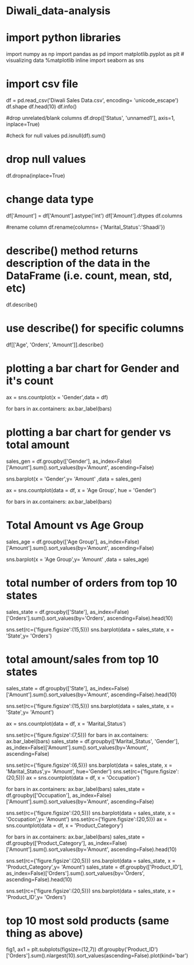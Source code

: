 # Diwali_data-analysis
# import python libraries

import numpy as np 
import pandas as pd 
import matplotlib.pyplot as plt # visualizing data
%matplotlib inline
import seaborn as sns

# import csv file
df = pd.read_csv('Diwali Sales Data.csv', encoding= 'unicode_escape')
df.shape
df.head(10)
df.info()

#drop unrelated/blank columns
df.drop(['Status', 'unnamed1'], axis=1, inplace=True)

#check for null values
pd.isnull(df).sum()

# drop null values
df.dropna(inplace=True)

# change data type
df['Amount'] = df['Amount'].astype('int')
df['Amount'].dtypes
df.columns

#rename column
df.rename(columns= {'Marital_Status':'Shaadi'})

# describe() method returns description of the data in the DataFrame (i.e. count, mean, std, etc)
df.describe()

# use describe() for specific columns
df[['Age', 'Orders', 'Amount']].describe()

# plotting a bar chart for Gender and it's count

ax = sns.countplot(x = 'Gender',data = df)

for bars in ax.containers:
    ax.bar_label(bars)

# plotting a bar chart for gender vs total amount

sales_gen = df.groupby(['Gender'], as_index=False)['Amount'].sum().sort_values(by='Amount', ascending=False)

sns.barplot(x = 'Gender',y= 'Amount' ,data = sales_gen)

ax = sns.countplot(data = df, x = 'Age Group', hue = 'Gender')

for bars in ax.containers:
    ax.bar_label(bars)

# Total Amount vs Age Group
sales_age = df.groupby(['Age Group'], as_index=False)['Amount'].sum().sort_values(by='Amount', ascending=False)

sns.barplot(x = 'Age Group',y= 'Amount' ,data = sales_age)

# total number of orders from top 10 states

sales_state = df.groupby(['State'], as_index=False)['Orders'].sum().sort_values(by='Orders', ascending=False).head(10)

sns.set(rc={'figure.figsize':(15,5)})
sns.barplot(data = sales_state, x = 'State',y= 'Orders')

# total amount/sales from top 10 states

sales_state = df.groupby(['State'], as_index=False)['Amount'].sum().sort_values(by='Amount', ascending=False).head(10)

sns.set(rc={'figure.figsize':(15,5)})
sns.barplot(data = sales_state, x = 'State',y= 'Amount')

ax = sns.countplot(data = df, x = 'Marital_Status')

sns.set(rc={'figure.figsize':(7,5)})
for bars in ax.containers:
    ax.bar_label(bars)
sales_state = df.groupby(['Marital_Status', 'Gender'], as_index=False)['Amount'].sum().sort_values(by='Amount', ascending=False)

sns.set(rc={'figure.figsize':(6,5)})
sns.barplot(data = sales_state, x = 'Marital_Status',y= 'Amount', hue='Gender')
sns.set(rc={'figure.figsize':(20,5)})
ax = sns.countplot(data = df, x = 'Occupation')

for bars in ax.containers:
    ax.bar_label(bars)
sales_state = df.groupby(['Occupation'], as_index=False)['Amount'].sum().sort_values(by='Amount', ascending=False)

sns.set(rc={'figure.figsize':(20,5)})
sns.barplot(data = sales_state, x = 'Occupation',y= 'Amount')
sns.set(rc={'figure.figsize':(20,5)})
ax = sns.countplot(data = df, x = 'Product_Category')

for bars in ax.containers:
    ax.bar_label(bars)
sales_state = df.groupby(['Product_Category'], as_index=False)['Amount'].sum().sort_values(by='Amount', ascending=False).head(10)

sns.set(rc={'figure.figsize':(20,5)})
sns.barplot(data = sales_state, x = 'Product_Category',y= 'Amount')
sales_state = df.groupby(['Product_ID'], as_index=False)['Orders'].sum().sort_values(by='Orders', ascending=False).head(10)

sns.set(rc={'figure.figsize':(20,5)})
sns.barplot(data = sales_state, x = 'Product_ID',y= 'Orders')

# top 10 most sold products (same thing as above)

fig1, ax1 = plt.subplots(figsize=(12,7))
df.groupby('Product_ID')['Orders'].sum().nlargest(10).sort_values(ascending=False).plot(kind='bar')
